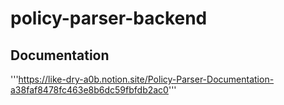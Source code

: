 # policy-parser-backend

## Documentation 
'''https://like-dry-a0b.notion.site/Policy-Parser-Documentation-a38faf8478fc463e8b6dc59fbfdb2ac0'''
